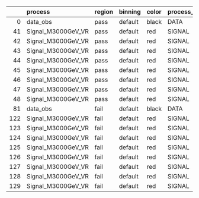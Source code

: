 |     | process            | region   | binning   | color   | process_type   |   scale | variation   | source_filename                                             | source_histname    | alias              | title          |   combine_idx |    lnN |   shapes | syst_type   | direction   | variation_alias   |
|----:|:-------------------|:---------|:----------|:--------|:---------------|--------:|:------------|:------------------------------------------------------------|:-------------------|:-------------------|:---------------|--------------:|-------:|---------:|:------------|:------------|:------------------|
|   0 | data_obs           | pass     | default   | black   | DATA           |       1 | nominal     | ./histograms_for_2DAlphabet_v0/EaDM_Cosmics_Bkg_VR.root     | hpass              | Cosmics_Bkg_VR     | Cosmics_Bkg_VR |           nan | nan    |      nan | nan         | nan         | nan               |
|  41 | Signal_M3000GeV_VR | pass     | default   | red     | SIGNAL         |       1 | lumi        | ./histograms_for_2DAlphabet_v0/EaDM_Signal_M3000GeV_VR.root | hpass              | Signal_M3000GeV_VR | DM signal      |           nan |   1.05 |      nan | lnN         | nan         | nan               |
|  42 | Signal_M3000GeV_VR | pass     | default   | red     | SIGNAL         |       1 | RNN         | ./histograms_for_2DAlphabet_v0/EaDM_Signal_M3000GeV_VR.root | hpass_RNNsyst_up   | Signal_M3000GeV_VR | DM signal      |           nan | nan    |        1 | shapes      | Up          | RNNsyst           |
|  43 | Signal_M3000GeV_VR | pass     | default   | red     | SIGNAL         |       1 | RNN         | ./histograms_for_2DAlphabet_v0/EaDM_Signal_M3000GeV_VR.root | hpass_RNNsyst_down | Signal_M3000GeV_VR | DM signal      |           nan | nan    |        1 | shapes      | Down        | RNNsyst           |
|  44 | Signal_M3000GeV_VR | pass     | default   | red     | SIGNAL         |       1 | pT          | ./histograms_for_2DAlphabet_v0/EaDM_Signal_M3000GeV_VR.root | hpass_pTsyst_up    | Signal_M3000GeV_VR | DM signal      |           nan | nan    |        1 | shapes      | Up          | pTsyst            |
|  45 | Signal_M3000GeV_VR | pass     | default   | red     | SIGNAL         |       1 | pT          | ./histograms_for_2DAlphabet_v0/EaDM_Signal_M3000GeV_VR.root | hpass_pTsyst_down  | Signal_M3000GeV_VR | DM signal      |           nan | nan    |        1 | shapes      | Down        | pTsyst            |
|  46 | Signal_M3000GeV_VR | pass     | default   | red     | SIGNAL         |       1 | t0          | ./histograms_for_2DAlphabet_v0/EaDM_Signal_M3000GeV_VR.root | hpass_t0syst_up    | Signal_M3000GeV_VR | DM signal      |           nan | nan    |        1 | shapes      | Up          | t0syst            |
|  47 | Signal_M3000GeV_VR | pass     | default   | red     | SIGNAL         |       1 | t0          | ./histograms_for_2DAlphabet_v0/EaDM_Signal_M3000GeV_VR.root | hpass_t0syst_down  | Signal_M3000GeV_VR | DM signal      |           nan | nan    |        1 | shapes      | Down        | t0syst            |
|  48 | Signal_M3000GeV_VR | pass     | default   | red     | SIGNAL         |       1 | nominal     | ./histograms_for_2DAlphabet_v0/EaDM_Signal_M3000GeV_VR.root | hpass              | Signal_M3000GeV_VR | DM signal      |           nan | nan    |      nan | nan         | nan         | nan               |
|  81 | data_obs           | fail     | default   | black   | DATA           |       1 | nominal     | ./histograms_for_2DAlphabet_v0/EaDM_Cosmics_Bkg_VR.root     | hfail              | Cosmics_Bkg_VR     | Cosmics_Bkg_VR |           nan | nan    |      nan | nan         | nan         | nan               |
| 122 | Signal_M3000GeV_VR | fail     | default   | red     | SIGNAL         |       1 | lumi        | ./histograms_for_2DAlphabet_v0/EaDM_Signal_M3000GeV_VR.root | hfail              | Signal_M3000GeV_VR | DM signal      |           nan |   1.05 |      nan | lnN         | nan         | nan               |
| 123 | Signal_M3000GeV_VR | fail     | default   | red     | SIGNAL         |       1 | RNN         | ./histograms_for_2DAlphabet_v0/EaDM_Signal_M3000GeV_VR.root | hfail_RNNsyst_up   | Signal_M3000GeV_VR | DM signal      |           nan | nan    |        1 | shapes      | Up          | RNNsyst           |
| 124 | Signal_M3000GeV_VR | fail     | default   | red     | SIGNAL         |       1 | RNN         | ./histograms_for_2DAlphabet_v0/EaDM_Signal_M3000GeV_VR.root | hfail_RNNsyst_down | Signal_M3000GeV_VR | DM signal      |           nan | nan    |        1 | shapes      | Down        | RNNsyst           |
| 125 | Signal_M3000GeV_VR | fail     | default   | red     | SIGNAL         |       1 | pT          | ./histograms_for_2DAlphabet_v0/EaDM_Signal_M3000GeV_VR.root | hfail_pTsyst_up    | Signal_M3000GeV_VR | DM signal      |           nan | nan    |        1 | shapes      | Up          | pTsyst            |
| 126 | Signal_M3000GeV_VR | fail     | default   | red     | SIGNAL         |       1 | pT          | ./histograms_for_2DAlphabet_v0/EaDM_Signal_M3000GeV_VR.root | hfail_pTsyst_down  | Signal_M3000GeV_VR | DM signal      |           nan | nan    |        1 | shapes      | Down        | pTsyst            |
| 127 | Signal_M3000GeV_VR | fail     | default   | red     | SIGNAL         |       1 | t0          | ./histograms_for_2DAlphabet_v0/EaDM_Signal_M3000GeV_VR.root | hfail_t0syst_up    | Signal_M3000GeV_VR | DM signal      |           nan | nan    |        1 | shapes      | Up          | t0syst            |
| 128 | Signal_M3000GeV_VR | fail     | default   | red     | SIGNAL         |       1 | t0          | ./histograms_for_2DAlphabet_v0/EaDM_Signal_M3000GeV_VR.root | hfail_t0syst_down  | Signal_M3000GeV_VR | DM signal      |           nan | nan    |        1 | shapes      | Down        | t0syst            |
| 129 | Signal_M3000GeV_VR | fail     | default   | red     | SIGNAL         |       1 | nominal     | ./histograms_for_2DAlphabet_v0/EaDM_Signal_M3000GeV_VR.root | hfail              | Signal_M3000GeV_VR | DM signal      |           nan | nan    |      nan | nan         | nan         | nan               |